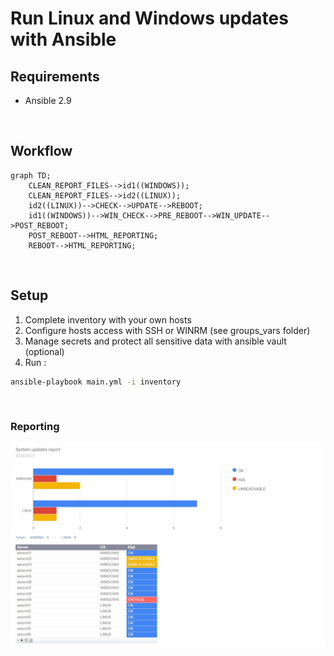 # Run Linux and Windows updates with Ansible

## Requirements
- Ansible 2.9

&nbsp;

## Workflow
```mermaid
graph TD;
    CLEAN_REPORT_FILES-->id1((WINDOWS));
    CLEAN_REPORT_FILES-->id2((LINUX));
    id2((LINUX))-->CHECK-->UPDATE-->REBOOT;
    id1((WINDOWS))-->WIN_CHECK-->PRE_REBOOT-->WIN_UPDATE-->POST_REBOOT;
    POST_REBOOT-->HTML_REPORTING;
    REBOOT-->HTML_REPORTING;
```

&nbsp;
  
## Setup
1. Complete inventory with your own hosts
2. Configure hosts access with SSH or WINRM (see groups_vars folder)
3. Manage secrets and protect all sensitive data with ansible vault (optional)
4. Run :
```bash
ansible-playbook main.yml -i inventory
```

&nbsp;
  
### Reporting

  ![alt text](https://github.com/kenybapin/ansible-sys-updates/blob/main/misc/report.jpg?raw=true)
